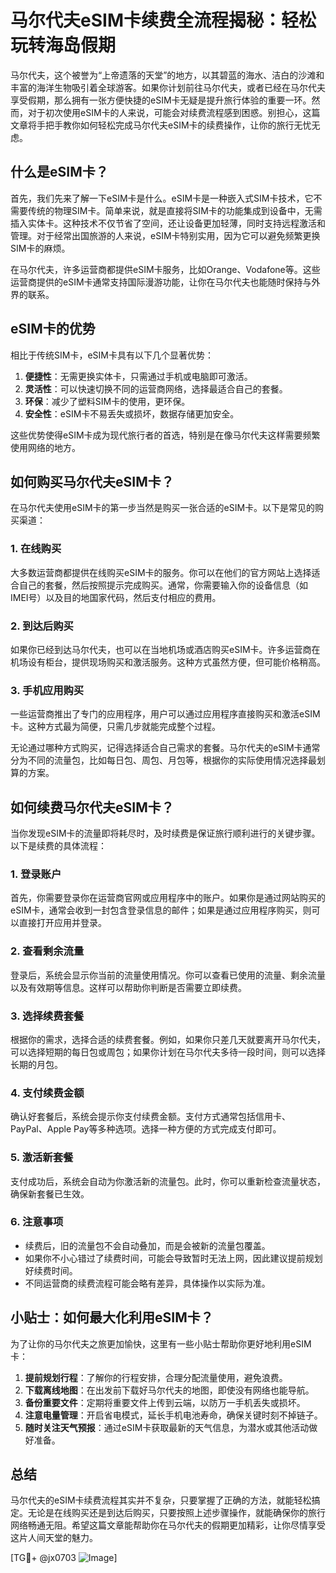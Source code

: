 # 马尔代夫eSIM卡续费全流程揭秘：轻松玩转海岛假期

马尔代夫，这个被誉为“上帝遗落的天堂”的地方，以其碧蓝的海水、洁白的沙滩和丰富的海洋生物吸引着全球游客。如果你计划前往马尔代夫，或者已经在马尔代夫享受假期，那么拥有一张方便快捷的eSIM卡无疑是提升旅行体验的重要一环。然而，对于初次使用eSIM卡的人来说，可能会对续费流程感到困惑。别担心，这篇文章将手把手教你如何轻松完成马尔代夫eSIM卡的续费操作，让你的旅行无忧无虑。

## 什么是eSIM卡？

首先，我们先来了解一下eSIM卡是什么。eSIM卡是一种嵌入式SIM卡技术，它不需要传统的物理SIM卡。简单来说，就是直接将SIM卡的功能集成到设备中，无需插入实体卡。这种技术不仅节省了空间，还让设备更加轻薄，同时支持远程激活和管理。对于经常出国旅游的人来说，eSIM卡特别实用，因为它可以避免频繁更换SIM卡的麻烦。

在马尔代夫，许多运营商都提供eSIM卡服务，比如Orange、Vodafone等。这些运营商提供的eSIM卡通常支持国际漫游功能，让你在马尔代夫也能随时保持与外界的联系。

## eSIM卡的优势

相比于传统SIM卡，eSIM卡具有以下几个显著优势：

1. **便捷性**：无需更换实体卡，只需通过手机或电脑即可激活。
2. **灵活性**：可以快速切换不同的运营商网络，选择最适合自己的套餐。
3. **环保**：减少了塑料SIM卡的使用，更环保。
4. **安全性**：eSIM卡不易丢失或损坏，数据存储更加安全。

这些优势使得eSIM卡成为现代旅行者的首选，特别是在像马尔代夫这样需要频繁使用网络的地方。

## 如何购买马尔代夫eSIM卡？

在马尔代夫使用eSIM卡的第一步当然是购买一张合适的eSIM卡。以下是常见的购买渠道：

### 1. 在线购买
大多数运营商都提供在线购买eSIM卡的服务。你可以在他们的官方网站上选择适合自己的套餐，然后按照提示完成购买。通常，你需要输入你的设备信息（如IMEI号）以及目的地国家代码，然后支付相应的费用。

### 2. 到达后购买
如果你已经到达马尔代夫，也可以在当地机场或酒店购买eSIM卡。许多运营商在机场设有柜台，提供现场购买和激活服务。这种方式虽然方便，但可能价格稍高。

### 3. 手机应用购买
一些运营商推出了专门的应用程序，用户可以通过应用程序直接购买和激活eSIM卡。这种方式最为简便，只需几步就能完成整个过程。

无论通过哪种方式购买，记得选择适合自己需求的套餐。马尔代夫的eSIM卡通常分为不同的流量包，比如每日包、周包、月包等，根据你的实际使用情况选择最划算的方案。

## 如何续费马尔代夫eSIM卡？

当你发现eSIM卡的流量即将耗尽时，及时续费是保证旅行顺利进行的关键步骤。以下是续费的具体流程：

### 1. 登录账户
首先，你需要登录你在运营商官网或应用程序中的账户。如果你是通过网站购买的eSIM卡，通常会收到一封包含登录信息的邮件；如果是通过应用程序购买，则可以直接打开应用并登录。

### 2. 查看剩余流量
登录后，系统会显示你当前的流量使用情况。你可以查看已使用的流量、剩余流量以及有效期等信息。这样可以帮助你判断是否需要立即续费。

### 3. 选择续费套餐
根据你的需求，选择合适的续费套餐。例如，如果你只差几天就要离开马尔代夫，可以选择短期的每日包或周包；如果你计划在马尔代夫多待一段时间，则可以选择长期的月包。

### 4. 支付续费金额
确认好套餐后，系统会提示你支付续费金额。支付方式通常包括信用卡、PayPal、Apple Pay等多种选项。选择一种方便的方式完成支付即可。

### 5. 激活新套餐
支付成功后，系统会自动为你激活新的流量包。此时，你可以重新检查流量状态，确保新套餐已生效。

### 6. 注意事项
- 续费后，旧的流量包不会自动叠加，而是会被新的流量包覆盖。
- 如果你不小心错过了续费时间，可能会导致暂时无法上网，因此建议提前规划好续费时间。
- 不同运营商的续费流程可能会略有差异，具体操作以实际为准。

## 小贴士：如何最大化利用eSIM卡？

为了让你的马尔代夫之旅更加愉快，这里有一些小贴士帮助你更好地利用eSIM卡：

1. **提前规划行程**：了解你的行程安排，合理分配流量使用，避免浪费。
2. **下载离线地图**：在出发前下载好马尔代夫的地图，即使没有网络也能导航。
3. **备份重要文件**：定期将重要文件上传到云端，以防万一手机丢失或损坏。
4. **注意电量管理**：开启省电模式，延长手机电池寿命，确保关键时刻不掉链子。
5. **随时关注天气预报**：通过eSIM卡获取最新的天气信息，为潜水或其他活动做好准备。

## 总结

马尔代夫的eSIM卡续费流程其实并不复杂，只要掌握了正确的方法，就能轻松搞定。无论是在线购买还是到达后购买，只要按照上述步骤操作，就能确保你的旅行网络畅通无阻。希望这篇文章能帮助你在马尔代夫的假期更加精彩，让你尽情享受这片人间天堂的魅力。

[TG💪+ @jx0703 ![Image](https://github.com/user-attachments/assets/dbca1d08-cadb-493c-b0ec-ad6f7a83f270)]